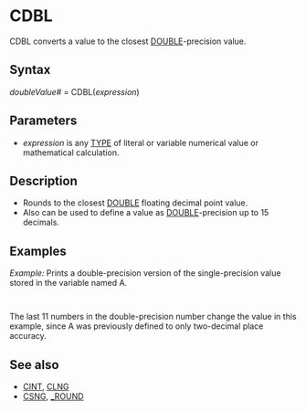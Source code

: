 # CDBL

CDBL converts a value to the closest [DOUBLE](DOUBLE.md)-precision value.

  

## Syntax

*doubleValue#* = CDBL(*expression*)
  

## Parameters

* *expression* is any [TYPE](TYPE.md) of literal or variable numerical value or mathematical calculation.

  

## Description

* Rounds to the closest [DOUBLE](DOUBLE.md) floating decimal point value.
* Also can be used to define a value as [DOUBLE](DOUBLE.md)-precision up to 15 decimals.

  

## Examples

*Example:* Prints a double-precision version of the single-precision value stored in the variable named A.

```  A = 454.67  [PRINT](PRINT.md) A; CDBL(A)  
```

```  454.67 454.6700134277344  
```

The last 11 numbers in the double-precision number change the value in this example, since A was previously defined to only two-decimal place accuracy.
  

## See also

* [CINT](CINT.md), [CLNG](CLNG.md)
* [CSNG](CSNG.md), [_ROUND](_ROUND.md)

  
